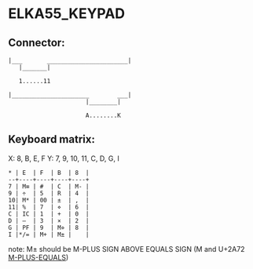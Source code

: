 ELKA55_KEYPAD
============================================================

## Connector:

	|___       _______________________|
	   |_______|

	   1......11

	|______________________        ___|
	                      |________|

	                      A........K


## Keyboard matrix:
	
X: 8, B, E, F
Y: 7, 9, 10, 11, C, D, G, I

	* | E  | F  | B  | 8  |
	--+----+----+----+----+
	7 | M≡ | #  | C  | M- |
	9 | ÷  | 5  | R  | 4  |
	10| M* | 00 | ±  | ,  |
	11| %  | 7  | ⋄  | 6  |
	C | IC | 1  | +  | 0  |
	D | –  | 3  | ×  | 2  |
	G | PF | 9  | M⋄ | 8  |
	I |*/= | M+ | M± |    |

note:	M± should be M-PLUS SIGN ABOVE EQUALS SIGN
	(M and U+2A72 [M-PLUS-EQUALS])




[M-PLUS-EQUALS]: http://goo.gl/3PXQU
